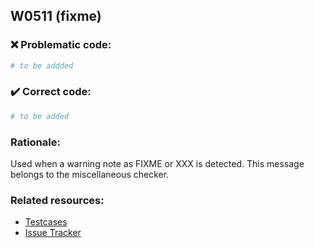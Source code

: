 ## W0511 (fixme)

### :x: Problematic code:

```python
# to be addded
```

### :heavy_check_mark: Correct code:

```python
# to be added
```

### Rationale:


  Used when a warning note as FIXME or XXX is detected. This message belongs to
  the miscellaneous checker.



### Related resources:

- [Testcases](#)
- [Issue Tracker](https://github.com/PyCQA/pylint/issues?q=is%3Aissue+%22fixme%22+OR+%22W0511%22)
